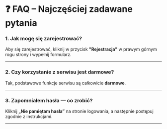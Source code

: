 # ❓ FAQ – Najczęściej zadawane pytania

### 1. Jak mogę się zarejestrować?
Aby się zarejestrować, kliknij w przycisk **"Rejestracja"** w prawym górnym rogu strony i wypełnij formularz.

---

### 2. Czy korzystanie z serwisu jest darmowe?
Tak, podstawowe funkcje serwisu są całkowicie **darmowe**.

---

### 3. Zapomniałem hasła — co zrobić?
Kliknij **„Nie pamiętam hasła”** na stronie logowania, a następnie postępuj zgodnie z instrukcjami.

---

<!-- Dodaj więcej pytań i odpowiedzi poniżej -->
